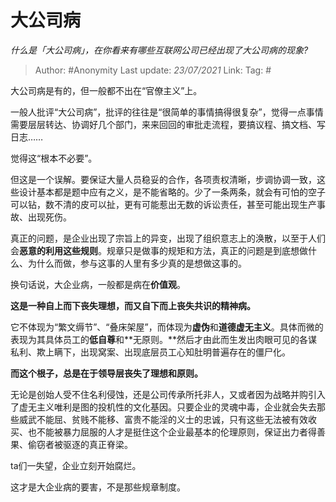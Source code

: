 # 大公司病
*什么是「大公司病」，在你看来有哪些互联网公司已经出现了大公司病的现象?*

> Author: #Anonymity
> Last update: *23/07/2021*
> Link:
> Tag: #

大公司病是有的，但一般都不出在“官僚主义”上。

一般人批评“大公司病”，批评的往往是“很简单的事情搞得很复杂”，觉得一点事情需要层层转达、协调好几个部门，来来回回的审批走流程，要搞议程、搞文档、写日志……

觉得这“根本不必要”。

但这是一个误解。要保证大量人员稳妥的合作，各项责权清晰，步调协调一致，这些设计基本都是题中应有之义，是不能省略的。少了一条两条，就会有可怕的空子可以钻，数不清的皮可以扯，更有可能惹出无数的诉讼责任，甚至可能出现生产事故、出现死伤。

真正的问题，是企业出现了宗旨上的异变，出现了组织意志上的涣散，以至于人们会**恶意的利用这些规则**。规章只是做事的规矩和方法，真正的问题是到底想做什么、为什么而做，参与这事的人里有多少真的是想做这事的。

换句话说，大企业病，一般都是病在**价值观**。

**这是一种自上而下丧失理想，而又自下而上丧失共识的精神病。**

它不体现为“繁文缛节”、“叠床架屋”，而体现为**虚伪**和**道德虚无主义**。具体而微的表现为其具体员工的**低自尊**和**无原则。**然后才由此而生发出肉眼可见的各谋私利、欺上瞒下，出现窝案、出现底层员工心知肚明普遍存在的僵尸化。

**而这个根子，总是在于领导层丧失了理想和原则。**

无论是创始人受不住名利侵蚀，还是公司传承所托非人，又或者因为战略并购引入了虚无主义唯利是图的投机性的文化基因。只要企业的灵魂中毒，企业就会失去那些威武不能屈、贫贱不能移、富贵不能淫的义士的忠诚，只有这些无法被有效收买、也不能被暴力屈服的人才是挺住这个企业最基本的伦理原则，保证出力者得善果、偷窃者被驱逐的真正脊梁。

ta们一失望，企业立刻开始腐烂。

这才是大企业病的要害，不是那些规章制度。
